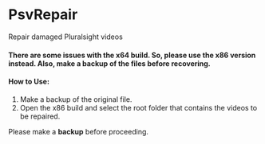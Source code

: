 # PsvRepair
Repair damaged Pluralsight videos

#### There are some issues with the x64 build. So, please use the x86 version instead. Also, make a backup of the files before recovering.

#### How to Use:
1. Make a backup of the original file. <br>
2. Open the x86 build and select the root folder that contains the videos to be repaired.

Please make a <strong>backup</strong> before proceeding.
